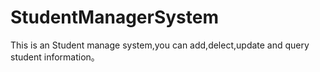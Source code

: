 # StudentManagerSystem
This is an Student manage system,you can add,delect,update and query student information。
